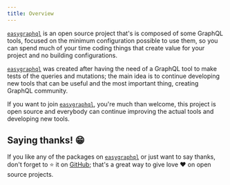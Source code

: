 ```yaml
---
title: Overview
---
```


[`easygraphql`](https://github.com/EasyGraphQL) is an open source project that's is
composed of some GraphQL tools, focused on the minimum configuration possible to use them,
so you can spend much of your time coding things that create value for your project and 
no building configurations.

[`easygraphql`](https://github.com/EasyGraphQL) was created after having the need of
a GraphQL tool to make tests of the queries and mutations; the main idea is to continue
developing new tools that can be useful and the most important thing, creating GraphQL
community.

If you want to join [`easygraphql`](https://github.com/EasyGraphQL), you're much than
welcome, this project is open source and everybody can continue improving the actual
tools and developing new tools.


## Saying thanks! 😁

If you like any of the packages on [`easygraphql`](https://github.com/EasyGraphQL) or 
just want to say thanks, don't forget to ⭐️ it on [GitHub](https://github.com/EasyGraphQL/); 
that's a great way to give love ❤️ on open source projects.
